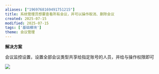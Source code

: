 ```yaml
---
aliases: ["1969768169491751215"]
title: 系统管理员想要查看所有会议，并可以操作取消、删除会议
created: 2025-07-15
modified: 2025-07-15
tags: ['基础模块']
theme: 会议管理
---
```


**解决方案**

会议监控设置，设置全部会议类型共享给指定账号的人员，并给与操作权限即可

![](https://myhelpdoc.oss-cn-heyuan.aliyuncs.com/mdimages/f4f59625b9487d596f5a658b3ae05157.jpg)